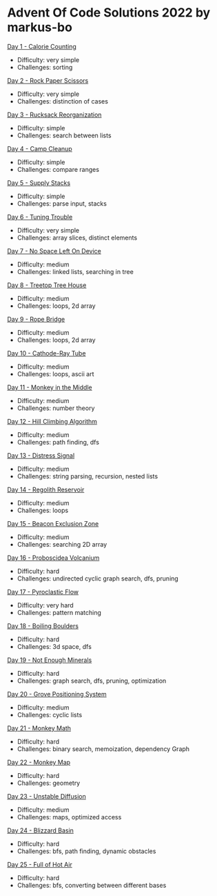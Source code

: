 # Advent Of Code Solutions 2022 by markus-bo

<body>
<div>
<a href="https://adventofcode.com/2022/day/1">Day 1 - Calorie Counting</a>
<ul>
<li>Difficulty: very simple</li>
<li>Challenges: sorting</li>
</ul>
</div>
<div>
<a href="https://adventofcode.com/2022/day/2">Day 2 - Rock Paper Scissors</a>
<ul>
<li>Difficulty: very simple</li>
<li>Challenges: distinction of cases</li>
</ul>
</div>
<div>
<a href="https://adventofcode.com/2022/day/3">Day 3 - Rucksack Reorganization</a>
<ul>
<li>Difficulty: simple</li>
<li>Challenges: search between lists</li>
</ul>
</div>
<div>
<a href="https://adventofcode.com/2022/day/4">Day 4 - Camp Cleanup</a>
<ul>
<li>Difficulty: simple</li>
<li>Challenges: compare ranges</li>
</ul>
</div>
<div>
<a href="https://adventofcode.com/2022/day/5">Day 5 - Supply Stacks</a>
<ul>
<li>Difficulty: simple</li>
<li>Challenges: parse input, stacks</li>
</ul>
</div>
<div>
<a href="https://adventofcode.com/2022/day/6">Day 6 - Tuning Trouble</a>
<ul>
<li>Difficulty: very simple</li>
<li>Challenges: array slices, distinct elements</li>
</ul>
</div>
<div>
<a href="https://adventofcode.com/2022/day/7">Day 7 - No Space Left On Device</a>
<ul>
<li>Difficulty: medium</li>
<li>Challenges: linked lists, searching in tree</li>
</ul>
</div>
<div>
<a href="https://adventofcode.com/2022/day/8">Day 8 - Treetop Tree House</a>
<ul>
<li>Difficulty: medium</li>
<li>Challenges: loops, 2d array</li>
</ul>
</div>
<div>
<a href="https://adventofcode.com/2022/day/9">Day 9 - Rope Bridge</a>
<ul>
<li>Difficulty: medium</li>
<li>Challenges: loops, 2d array</li>
</ul>
</div>
<div>
<a href="https://adventofcode.com/2022/day/10">Day 10 - Cathode-Ray Tube</a>
<ul>
<li>Difficulty: medium</li>
<li>Challenges: loops, ascii art</li>
</ul>
</div>
<div>
<a href="https://adventofcode.com/2022/day/11">Day 11 - Monkey in the Middle</a>
<ul>
<li>Difficulty: medium</li>
<li>Challenges: number theory</li>
</ul>
</div>
<div>
<a href="https://adventofcode.com/2022/day/12">Day 12 - Hill Climbing Algorithm</a>
<ul>
<li>Difficulty: medium</li>
<li>Challenges: path finding, dfs</li>
</ul>
</div>
<div>
<a href="https://adventofcode.com/2022/day/13">Day 13 - Distress Signal</a>
<ul>
<li>Difficulty: medium</li>
<li>Challenges: string parsing, recursion, nested lists</li>
</ul>
</div>
<div>
<a href="https://adventofcode.com/2022/day/14">Day 14 - Regolith Reservoir</a>
<ul>
<li>Difficulty: medium</li>
<li>Challenges: loops</li>
</ul>
</div>
<div>
<a href="https://adventofcode.com/2022/day/15">Day 15 - Beacon Exclusion Zone</a>
<ul>
<li>Difficulty: medium</li>
<li>Challenges: searching 2D array</li>
</ul>
</div>
<div>
<a href="https://adventofcode.com/2022/day/16">Day 16 - Proboscidea Volcanium</a>
<ul>
<li>Difficulty: hard</li>
<li>Challenges: undirected cyclic graph search, dfs, pruning</li>
</ul>
</div>
<div>
<a href="https://adventofcode.com/2022/day/17">Day 17 - Pyroclastic Flow</a>
<ul>
<li>Difficulty: very hard</li>
<li>Challenges: pattern matching</li>
</ul>
</div>
<div>
<a href="https://adventofcode.com/2022/day/18">Day 18 - Boiling Boulders</a>
<ul>
<li>Difficulty: hard</li>
<li>Challenges: 3d space, dfs</li>
</ul>
</div>
<div>
<a href="https://adventofcode.com/2022/day/19">Day 19 - Not Enough Minerals</a>
<ul>
<li>Difficulty: hard</li>
<li>Challenges: graph search, dfs, pruning, optimization</li>
</ul>
</div>
<div>
<a href="https://adventofcode.com/2022/day/20">Day 20 - Grove Positioning System</a>
<ul>
<li>Difficulty: medium</li>
<li>Challenges: cyclic lists</li>
</ul>
</div>
<div>
<a href="https://adventofcode.com/2022/day/21">Day 21 - Monkey Math</a>
<ul>
<li>Difficulty: hard</li>
<li>Challenges: binary search, memoization, dependency Graph</li>
</ul>
</div>
<div>
<a href="https://adventofcode.com/2022/day/22">Day 22 - Monkey Map</a>
<ul>
<li>Difficulty: hard</li>
<li>Challenges: geometry</li>
</ul>
</div>
<div>
<a href="https://adventofcode.com/2022/day/23">Day 23 - Unstable Diffusion</a>
<ul>
<li>Difficulty: medium</li>
<li>Challenges: maps, optimized access</li>
</ul>
</div>
<div>
<a href="https://adventofcode.com/2022/day/24">Day 24 - Blizzard Basin</a>
<ul>
<li>Difficulty: hard</li>
<li>Challenges: bfs, path finding, dynamic obstacles</li>
</ul>
</div>
<div>
<a href="https://adventofcode.com/2022/day/24">Day 25 - Full of Hot Air</a>
<ul>
<li>Difficulty: hard</li>
<li>Challenges: bfs, converting between different bases</li>
</ul>
</div>
</body>
